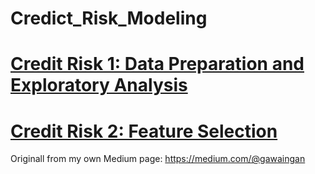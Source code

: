 # Credict_Risk_Modeling

# [Credit Risk 1: Data Preparation and Exploratory Analysis](https://medium.com/@gawaingan/credit-risk-1-data-cleaning-and-eda-85f8e583b5c2)
# [Credit Risk 2: Feature Selection]()

Originall from my own Medium page:
https://medium.com/@gawaingan
